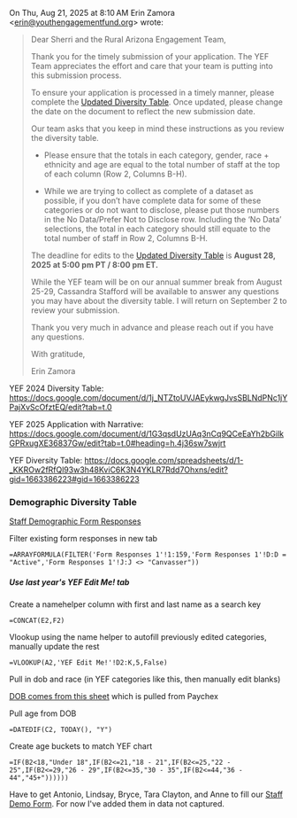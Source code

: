 On Thu, Aug 21, 2025 at 8:10 AM Erin Zamora <[erin@youthengagementfund.org](mailto:erin@youthengagementfund.org)> wrote:  

> Dear Sherri and the Rural Arizona Engagement Team,
> 
>   
> 
> Thank you for the timely submission of your application. The YEF Team appreciates the effort and care that your team is putting into this submission process.
> 
>   
> To ensure your application is processed in a timely manner, please complete the [Updated Diversity Table](https://docs.google.com/spreadsheets/d/1-_KKROw2fRfQl93w3h48KviC6K3N4YKLR7Rdd7Ohxns/edit?usp=sharing). Once updated, please change the date on the document to reflect the new submission date.  
>   
> Our team asks that you keep in mind these instructions as you review the diversity table.  
> 
> - Please ensure that the totals in each category, gender, race + ethnicity and age are equal to the total number of staff at the top of each column (Row 2, Columns B-H). 
> 
> - While we are trying to collect as complete of a dataset as possible, if you don’t have complete data for some of these categories or do not want to disclose, please put those numbers in the No Data/Prefer Not to Disclose row. Including the ‘No Data’ selections, the total in each category should still equate to the total number of staff in Row 2, Columns B-H.
> 
>   
> The deadline for edits to the [Updated Diversity Table](https://docs.google.com/spreadsheets/d/1-_KKROw2fRfQl93w3h48KviC6K3N4YKLR7Rdd7Ohxns/edit?usp=sharing) is **August 28, 2025 at 5:00 pm PT / 8:00 pm ET.**  
>   
> While the YEF team will be on our annual summer break from August 25-29, Cassandra Stafford will be available to answer any questions you may have about the diversity table. I will return on September 2 to review your submission.   
>   
> 
> Thank you very much in advance and please reach out if you have any questions.
> 
>   
> 
> With gratitude,
> 
> Erin Zamora

YEF 2024 Diversity Table: https://docs.google.com/document/d/1j_NTZtoUVJAEykwgJvsSBLNdPNc1jYPajXvScOfztEQ/edit?tab=t.0

YEF 2025 Application with Narrative: https://docs.google.com/document/d/1G3qsdUzUAq3nCq9QCeEaYh2bGilkGPRxugXE36837Gw/edit?tab=t.0#heading=h.4j36sw7swjrt

YEF Diversity Table: https://docs.google.com/spreadsheets/d/1-_KKROw2fRfQl93w3h48KviC6K3N4YKLR7Rdd7Ohxns/edit?gid=1663386223#gid=1663386223

### Demographic Diversity Table
[Staff Demographic Form Responses](https://docs.google.com/spreadsheets/d/1rU69LZuIE63d1zIaTqouxBrhqz51c9mvUhYDyOP8-5Q/edit?gid=1315867243#gid=1315867243)

Filter existing form responses in new tab
```
=ARRAYFORMULA(FILTER('Form Responses 1'!1:159,'Form Responses 1'!D:D = "Active",'Form Responses 1'!J:J <> "Canvasser"))
```
 
##### Use last year's YEF Edit Me! tab
Create a namehelper column with first and last name as a search key
```
=CONCAT(E2,F2)
```

Vlookup using the name helper to autofill previously edited categories, manually update the rest
```
=VLOOKUP(A2,'YEF Edit Me!'!D2:K,5,False)
```

Pull in dob and race (in YEF categories like this, then manually edit blanks)

[DOB comes from this sheet](https://docs.google.com/spreadsheets/d/1HaktJ7y0eehGYeWU9Cf1nbunPPC6KZYP0mJycZYUcuU/edit?gid=0#gid=0) which is pulled from Paychex

Pull age from DOB
```
=DATEDIF(C2, TODAY(), "Y")
```

Create age buckets to match YEF chart
```
=IF(B2<18,"Under 18",IF(B2<=21,"18 - 21",IF(B2<=25,"22 - 25",IF(B2<=29,"26 - 29",IF(B2<=35,"30 - 35",IF(B2<=44,"36 - 44","45+"))))))
```

Have to get Antonio, Lindsay, Bryce, Tara Clayton, and Anne to fill our [Staff Demo Form](https://docs.google.com/forms/d/e/1FAIpQLSeB2u5ZXdfoNzotx2r3iR3dXp5lxL1N0pqyXIK8pU3XbQO4yA/viewform?usp=sf_link). For now I've added them in data not captured.